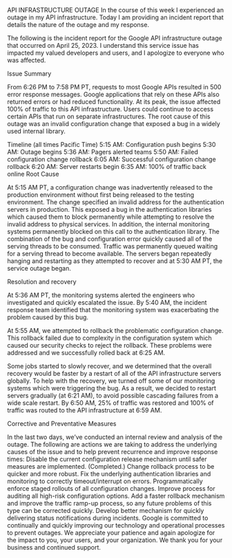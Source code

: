 API INFRASTRUCTURE OUTAGE
In the course of this week I experienced an outage in my API infrastructure. Today I am providing an incident report that details the nature of the outage and my response.

The following is the incident report for the Google API infrastructure outage that occurred on April 25, 2023. I understand this service issue has impacted my valued developers and users, and I apologize to everyone who was affected.

Issue Summary

From 6:26 PM to 7:58 PM PT, requests to most Google APIs resulted in 500 error response messages. Google applications that rely on these APIs also returned errors or had reduced functionality. At its peak, the issue affected 100% of traffic to this API infrastructure. Users could continue to access certain APIs that run on separate infrastructures. The root cause of this outage was an invalid configuration change that exposed a bug in a widely used internal library.

Timeline (all times Pacific Time)
5:15 AM: Configuration push begins
5:30 AM: Outage begins
5:36 AM: Pagers alerted teams
5:50 AM: Failed configuration change rollback
6:05 AM: Successful configuration change rollback
6:20 AM: Server restarts begin
6:35 AM: 100% of traffic back online
Root Cause

At 5:15 AM PT, a configuration change was inadvertently released to the production environment without first being released to the testing environment. The change specified an invalid address for the authentication servers in production. This exposed a bug in the authentication libraries which caused them to block permanently while attempting to resolve the invalid address to physical services. In addition, the internal monitoring systems permanently blocked on this call to the authentication library. The combination of the bug and configuration error quickly caused all of the serving threads to be consumed. Traffic was permanently queued waiting for a serving thread to become available. The servers began repeatedly hanging and restarting as they attempted to recover and at 5:30 AM PT, the service outage began.



Resolution and recovery

At 5:36 AM PT, the monitoring systems alerted the engineers who investigated and quickly escalated the issue. By 5:40 AM, the incident response team identified that the monitoring system was exacerbating the problem caused by this bug.

At 5:55 AM, we attempted to rollback the problematic configuration change. This rollback failed due to complexity in the configuration system which caused our security checks to reject the rollback. These problems were addressed and we successfully rolled back at 6:25 AM.

Some jobs started to slowly recover, and we determined that the overall recovery would be faster by a restart of all of the API infrastructure servers globally. To help with the recovery, we turned off some of our monitoring systems which were triggering the bug. As a result, we decided to restart servers gradually (at 6:21 AM), to avoid possible cascading failures from a wide scale restart. By 6:50 AM, 25% of traffic was restored and 100% of traffic was routed to the API infrastructure at 6:59 AM.

Corrective and Preventative Measures

In the last two days, we’ve conducted an internal review and analysis of the outage. The following are actions we are taking to address the underlying causes of the issue and to help prevent recurrence and improve response times:
Disable the current configuration release mechanism until safer measures are implemented. (Completed.)
Change rollback process to be quicker and more robust.
Fix the underlying authentication libraries and monitoring to correctly timeout/interrupt on errors.
Programmatically enforce staged rollouts of all configuration changes.
Improve process for auditing all high-risk configuration options.
Add a faster rollback mechanism and improve the traffic ramp-up process, so any future problems of this type can be corrected quickly.
Develop better mechanism for quickly delivering status notifications during incidents.
Google is committed to continually and quickly improving our technology and operational processes to prevent outages. We appreciate your patience and again apologize for the impact to you, your users, and your organization. We thank you for your business and continued support.

